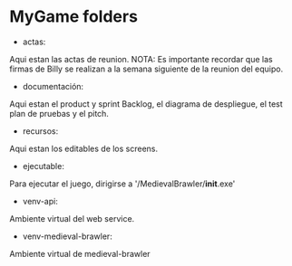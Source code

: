 # MyGame folders

- actas:

Aqui estan las actas de reunion.
NOTA: Es importante recordar que las firmas de Billy se realizan a la semana siguiente de la reunion del equipo.


- documentación:

Aqui estan el product y sprint Backlog, el diagrama de despliegue, el test plan de pruebas y el pitch.


- recursos:

Aqui estan los editables de los screens.


- ejecutable:

Para ejecutar el juego, dirigirse a '/MedievalBrawler/__init__.exe'


- venv-api:

Ambiente virtual del web service.


- venv-medieval-brawler:

Ambiente virtual de medieval-brawler

